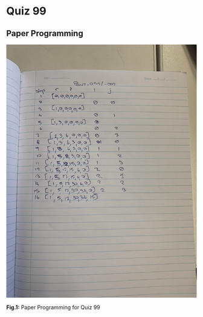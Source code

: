 # Quiz 99

## Paper Programming
![](/Assets/Quiz_099_papercode.jpeg)

**Fig.1:** Paper Programming for Quiz 99